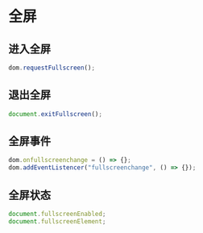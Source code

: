 # 全屏

## 进入全屏

```js
dom.requestFullscreen();
```

## 退出全屏

```js
document.exitFullscreen();
```

## 全屏事件

```js
dom.onfullscreenchange = () => {};
dom.addEventListencer("fullscreenchange", () => {});
```

## 全屏状态

```js
document.fullscreenEnabled;
document.fullscreenElement;
```
